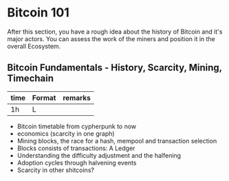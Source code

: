 # Bitcoin 101
After this section, you have a rough idea about the history of Bitcoin and it's major actors. You can assess the work of the miners and position it in the overall Ecosystem.

## Bitcoin Fundamentals - History, Scarcity, Mining, Timechain
| time | Format  | remarks |
|------|---------|---------|
| 1h   | L       |         |

* Bitcoin timetable from cypherpunk to now
* economics (scarcity in one graph)
* Mining blocks, the race for a hash, mempool and transaction selection
* Blocks consists of transactions: A Ledger
* Understanding the difficulty adjustment and the halfening
* Adoption cycles through halvening events
* Scarcity in other shitcoins?